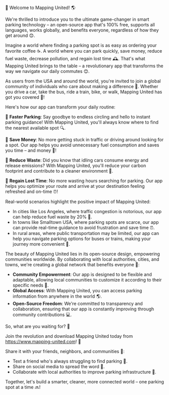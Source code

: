 🚀 Welcome to Mapping United! 🌎

We're thrilled to introduce you to the ultimate game-changer in smart parking technology – an open-source app that's 100% free, supports all languages, works globally, and benefits everyone, regardless of how they get around 😊.

Imagine a world where finding a parking spot is as easy as ordering your favorite coffee ☕️. A world where you can park quickly, save money, reduce fuel waste, decrease pollution, and regain lost time 🕰️. That's what Mapping United brings to the table – a revolutionary app that transforms the way we navigate our daily commutes 😊.

As users from the USA and around the world, you're invited to join a global community of individuals who care about making a difference 🌟. Whether you drive a car, take the bus, ride a train, bike, or walk, Mapping United has got you covered 👣!

Here's how our app can transform your daily routine:

🔹 **Faster Parking**: Say goodbye to endless circling and hello to instant parking guidance! With Mapping United, you'll always know where to find the nearest available spot 🔍.

🔹 **Save Money**: No more getting stuck in traffic or driving around looking for a spot. Our app helps you avoid unnecessary fuel consumption and saves you time – and money 💸!

🔹 **Reduce Waste**: Did you know that idling cars consume energy and release emissions? With Mapping United, you'll reduce your carbon footprint and contribute to a cleaner environment 🌿.

🔹 **Regain Lost Time**: No more wasting hours searching for parking. Our app helps you optimize your route and arrive at your destination feeling refreshed and on-time ⏰!

Real-world scenarios highlight the positive impact of Mapping United:

* In cities like Los Angeles, where traffic congestion is notorious, our app can help reduce fuel waste by 20% 🚗.
* In towns like Smalltown USA, where parking spots are scarce, our app can provide real-time guidance to avoid frustration and save time ⏰.
* In rural areas, where public transportation may be limited, our app can help you navigate parking options for buses or trains, making your journey more convenient 🚌.

The beauty of Mapping United lies in its open-source design, empowering communities worldwide. By collaborating with local authorities, cities, and towns, we're creating a global network that benefits everyone 💖:

* **Community Empowerment**: Our app is designed to be flexible and adaptable, allowing local communities to customize it according to their specific needs 🌈.
* **Global Access**: With Mapping United, you can access parking information from anywhere in the world 🌎.
* **Open-Source Freedom**: We're committed to transparency and collaboration, ensuring that our app is constantly improving through community contributions 💻.

So, what are you waiting for? 🤔

Join the revolution and download Mapping United today from https://www.mapping-united.com! 📲

Share it with your friends, neighbors, and communities 👫:

* Text a friend who's always struggling to find parking 📱.
* Share on social media to spread the word 💬.
* Collaborate with local authorities to improve parking infrastructure 🔧.

Together, let's build a smarter, cleaner, more connected world – one parking spot at a time 🔜!